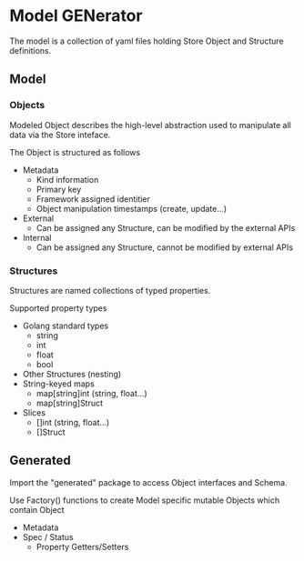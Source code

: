 # Model GENerator

The model is a collection of yaml files holding Store Object and Structure definitions. 

## Model
### Objects
Modeled Object describes the high-level abstraction used to manipulate all data via the Store inteface.

The Object is structured as follows
- Metadata
    - Kind information
    - Primary key
    - Framework assigned identitier
    - Object manipulation timestamps (create, update...)
- External
    - Can be assigned any Structure, can be modified by the external APIs
- Internal
    - Can be assigned any Structure, cannot be modified by external APIs


### Structures
Structures are named collections of typed properties.

Supported property types
- Golang standard types
    - string
    - int
    - float
    - bool
- Other Structures (nesting)
- String-keyed maps
    - map[string]int (string, float...)
    - map[string]Struct
- Slices
    - []int (string, float...)
    - []Struct


## Generated

Import the "generated" package to access Object interfaces and Schema.

Use <object>Factory() functions to create Model specific mutable Objects
which contain Object
- Metadata
- Spec / Status
    - Property Getters/Setters
